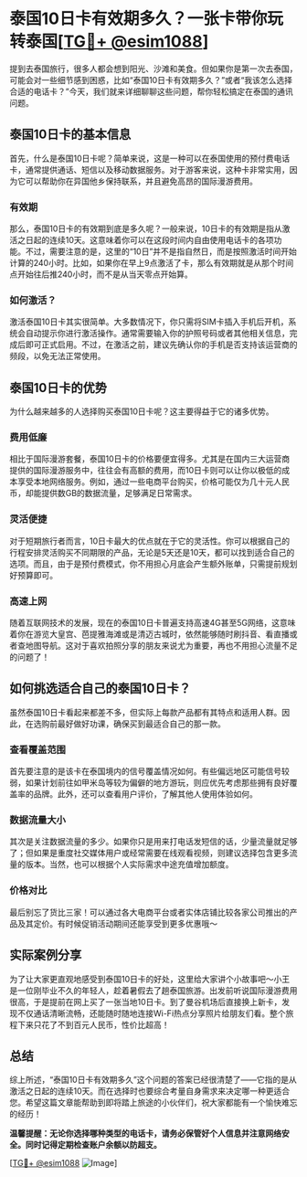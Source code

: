 # 泰国10日卡有效期多久？一张卡带你玩转泰国[[TG💪+ @esim1088](https://t.me/s/esim1088)]

提到去泰国旅行，很多人都会想到阳光、沙滩和美食。但如果你是第一次去泰国，可能会对一些细节感到困惑，比如“泰国10日卡有效期多久？”或者“我该怎么选择合适的电话卡？”今天，我们就来详细聊聊这些问题，帮你轻松搞定在泰国的通讯问题。

## 泰国10日卡的基本信息

首先，什么是泰国10日卡呢？简单来说，这是一种可以在泰国使用的预付费电话卡，通常提供通话、短信以及移动数据服务。对于游客来说，这种卡非常实用，因为它可以帮助你在异国他乡保持联系，并且避免高昂的国际漫游费用。

### 有效期

那么，泰国10日卡的有效期到底是多久呢？一般来说，10日卡的有效期是指从激活之日起的连续10天。这意味着你可以在这段时间内自由使用电话卡的各项功能。不过，需要注意的是，这里的“10日”并不是指自然日，而是按照激活时间开始计算的240小时。比如，如果你在早上9点激活了卡，那么有效期就是从那个时间点开始往后推240小时，而不是从当天零点开始算。

### 如何激活？

激活泰国10日卡其实很简单。大多数情况下，你只需将SIM卡插入手机后开机，系统会自动提示你进行激活操作。通常需要输入你的护照号码或者其他相关信息，完成后即可正式启用。不过，在激活之前，建议先确认你的手机是否支持该运营商的频段，以免无法正常使用。

## 泰国10日卡的优势

为什么越来越多的人选择购买泰国10日卡呢？这主要得益于它的诸多优势。

### 费用低廉

相比于国际漫游套餐，泰国10日卡的价格要便宜得多。尤其是在国内三大运营商提供的国际漫游服务中，往往会有高额的费用，而10日卡则可以让你以极低的成本享受本地网络服务。例如，通过一些电商平台购买，价格可能仅为几十元人民币，却能提供数GB的数据流量，足够满足日常需求。

### 灵活便捷

对于短期旅行者而言，10日卡最大的优点就在于它的灵活性。你可以根据自己的行程安排灵活购买不同期限的产品，无论是5天还是10天，都可以找到适合自己的选项。而且，由于是预付费模式，你不用担心月底会产生额外账单，只需提前规划好预算即可。

### 高速上网

随着互联网技术的发展，现在的泰国10日卡普遍支持高速4G甚至5G网络，这意味着你在游览大皇宫、芭提雅海滩或是清迈古城时，依然能够随时刷抖音、看直播或者查地图导航。这对于喜欢拍照分享的朋友来说尤为重要，再也不用担心流量不足的问题了！

## 如何挑选适合自己的泰国10日卡？

虽然泰国10日卡看起来都差不多，但实际上每款产品都有其特点和适用人群。因此，在选购前最好做好功课，确保买到最适合自己的那一款。

### 查看覆盖范围

首先要注意的是该卡在泰国境内的信号覆盖情况如何。有些偏远地区可能信号较弱，如果计划前往如甲米岛等较为偏僻的地方游玩，则应优先考虑那些拥有良好覆盖率的品牌。此外，还可以查看用户评价，了解其他人使用体验如何。

### 数据流量大小

其次是关注数据流量的多少。如果你只是用来打电话发短信的话，少量流量就足够了；但如果是重度社交媒体用户或经常需要在线观看视频，则建议选择包含更多流量的版本。当然，也可以根据个人实际需求中途充值增加额度。

### 价格对比

最后别忘了货比三家！可以通过各大电商平台或者实体店铺比较各家公司推出的产品及其定价。有时候促销活动期间还能享受到更多优惠哦～

## 实际案例分享

为了让大家更直观地感受到泰国10日卡的好处，这里给大家讲个小故事吧～小王是一位刚毕业不久的年轻人，趁着暑假去了趟泰国旅游。出发前听说国际漫游费用很高，于是提前在网上买了一张当地10日卡。到了曼谷机场后直接换上新卡，发现不仅通话清晰流畅，还能随时随地连接Wi-Fi热点分享照片给朋友们看。整个旅程下来只花了不到百元人民币，性价比超高！

## 总结

综上所述，“泰国10日卡有效期多久”这个问题的答案已经很清楚了——它指的是从激活之日起的连续10天。而在选择时也要综合考量自身需求来决定哪一种更适合您。希望这篇文章能帮助到即将踏上旅途的小伙伴们，祝大家都能有一个愉快难忘的经历！

**温馨提醒：无论你选择哪种类型的电话卡，请务必保管好个人信息并注意网络安全。同时记得定期检查账户余额以防超支。**

[[TG💪+ @esim1088](https://t.me/s/esim1088) ![Image](https://i.postimg.cc/4NQfJmqS/Snipaste-2025-05-13-00-14-12.png)]